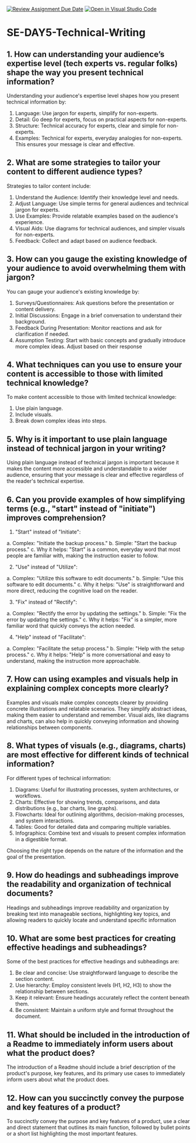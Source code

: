 [![Review Assignment Due Date](https://classroom.github.com/assets/deadline-readme-button-22041afd0340ce965d47ae6ef1cefeee28c7c493a6346c4f15d667ab976d596c.svg)](https://classroom.github.com/a/zsAR-pyY)
[![Open in Visual Studio Code](https://classroom.github.com/assets/open-in-vscode-2e0aaae1b6195c2367325f4f02e2d04e9abb55f0b24a779b69b11b9e10269abc.svg)](https://classroom.github.com/online_ide?assignment_repo_id=15700389&assignment_repo_type=AssignmentRepo)
# SE-DAY5-Technical-Writing
## 1. How can understanding your audience’s expertise level (tech experts vs. regular folks) shape the way you present technical information?

Understanding your audience's expertise level shapes how you present technical information by:

1. Language: Use jargon for experts, simplify for non-experts.
2. Detail: Go deep for experts, focus on practical aspects for non-experts.
3. Structure: Technical accuracy for experts, clear and simple for non-experts.
4. Examples: Technical for experts, everyday analogies for non-experts.
This ensures your message is clear and effective.


## 2. What are some strategies to tailor your content to different audience types?

Strategies to tailor content include:

1. Understand the Audience: Identify their knowledge level and needs.
2. Adjust Language: Use simple terms for general audiences and technical jargon for experts.
3. Use Examples: Provide relatable examples based on the audience's experience.
4. Visual Aids: Use diagrams for technical audiences, and simpler visuals for non-experts.
5. Feedback: Collect and adapt based on audience feedback.


## 3. How can you gauge the existing knowledge of your audience to avoid overwhelming them with jargon?

You can gauge your audience's existing knowledge by:

1. Surveys/Questionnaires: Ask questions before the presentation or content delivery.
2. Initial Discussions: Engage in a brief conversation to understand their background.
3. Feedback During Presentation: Monitor reactions and ask for clarification if needed.
4. Assumption Testing: Start with basic concepts and gradually introduce more complex ideas. Adjust based on their response


## 4. What techniques can you use to ensure your content is accessible to those with limited technical knowledge?

To make content accessible to those with limited technical knowledge:

1. Use plain language.
2. Include visuals.
3. Break down complex ideas into steps.


## 5. Why is it important to use plain language instead of technical jargon in your writing?

Using plain language instead of technical jargon is important because it makes the content more accessible and understandable to a wider audience, ensuring that your message is clear and effective regardless of the reader's technical expertise.


## 6. Can you provide examples of how simplifying terms (e.g., "start" instead of "initiate") improves comprehension?

1. "Start" instead of "Initiate":

a. Complex: "Initiate the backup process."
b. Simple: "Start the backup process."
c. Why it helps: "Start" is a common, everyday word that most people are familiar with, making the instruction easier to follow.

2. "Use" instead of "Utilize":

a. Complex: "Utilize this software to edit documents."
b. Simple: "Use this software to edit documents."
c. Why it helps: "Use" is straightforward and more direct, reducing the cognitive load on the reader.

3. "Fix" instead of "Rectify":

a. Complex: "Rectify the error by updating the settings."
b. Simple: "Fix the error by updating the settings."
c. Why it helps: "Fix" is a simpler, more familiar word that quickly conveys the action needed.

4. "Help" instead of "Facilitate":

a. Complex: "Facilitate the setup process."
b. Simple: "Help with the setup process."
c. Why it helps: "Help" is more conversational and easy to understand, making the instruction more approachable.


## 7. How can using examples and visuals help in explaining complex concepts more clearly?

Examples and visuals make complex concepts clearer by providing concrete illustrations and relatable scenarios. They simplify abstract ideas, making them easier to understand and remember. Visual aids, like diagrams and charts, can also help in quickly conveying information and showing relationships between components.


## 8. What types of visuals (e.g., diagrams, charts) are most effective for different kinds of technical information?



For different types of technical information:

1. Diagrams: Useful for illustrating processes, system architectures, or workflows.
2. Charts: Effective for showing trends, comparisons, and data distributions (e.g., bar charts, line graphs).
3. Flowcharts: Ideal for outlining algorithms, decision-making processes, and system interactions.
4. Tables: Good for detailed data and comparing multiple variables.
5. Infographics: Combine text and visuals to present complex information in a digestible format.

Choosing the right type depends on the nature of the information and the goal of the presentation.


## 9. How do headings and subheadings improve the readability and organization of technical documents?

Headings and subheadings improve readability and organization by breaking text into manageable sections, highlighting key topics, and allowing readers to quickly locate and understand specific information


## 10. What are some best practices for creating effective headings and subheadings?

Some of the best practices for effective headings and subheadings are:

1. Be clear and concise: Use straightforward language to describe the section content.
2. Use hierarchy: Employ consistent levels (H1, H2, H3) to show the relationship between sections.
3. Keep it relevant: Ensure headings accurately reflect the content beneath them.
4. Be consistent: Maintain a uniform style and format throughout the document.


## 11. What should be included in the introduction of a Readme to immediately inform users about what the product does?

The introduction of a Readme should include a brief description of the product's purpose, key features, and its primary use cases to immediately inform users about what the product does.


## 12. How can you succinctly convey the purpose and key features of a product?

To succinctly convey the purpose and key features of a product, use a clear and direct statement that outlines its main function, followed by bullet points or a short list highlighting the most important features.

